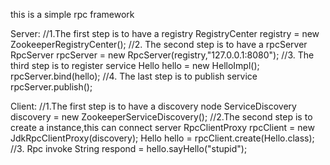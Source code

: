 this is a simple rpc framework

Server:
        //1.The first step is to have a registry
        RegistryCenter registry = new ZookeeperRegistryCenter();
        //2. The second step is to have a rpcServer
        RpcServer rpcServer = new RpcServer(registry,"127.0.0.1:8080");
        //3. The third step is to register service
        Hello hello = new HelloImpl();
        rpcServer.bind(hello);
        //4. The last step is to publish service
        rpcServer.publish();
    
    
Client:
        //1.The first step is to have a discovery node
        ServiceDiscovery discovery = new ZookeeperServiceDiscovery();
        //2.The second step is to create a instance,this can connect server
        RpcClientProxy rpcClient = new JdkRpcClientProxy(discovery);
        Hello hello = rpcClient.create(Hello.class);
        //3. Rpc invoke
        String respond = hello.sayHello("stupid"); 
